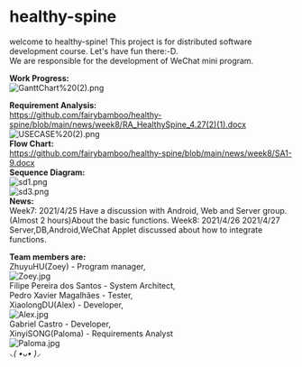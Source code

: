 # healthy-spine
welcome to healthy-spine! This project is for distributed software development course. Let's have fun there:-D.  
We are responsible for the development of WeChat mini program.  

__Work Progress:__  
![GanttChart%20(2).png](https://github.com/fairybamboo/healthy-spine/blob/main/Gantt%20Chart/GanttChart%20(2).png)  

__Requirement Analysis:__  
https://github.com/fairybamboo/healthy-spine/blob/main/news/week8/RA_HealthySpine_4.27(2)(1).docx    
![USECASE%20(2).png](https://github.com/fairybamboo/healthy-spine/blob/main/news/week8/USECASE%20(2).png)  
__Flow Chart:__  
https://github.com/fairybamboo/healthy-spine/blob/main/news/week8/SA1-9.docx    
__Sequence Diagram:__  
![sd1.png](https://github.com/fairybamboo/healthy-spine/blob/main/news/week8/sd1.png)  
![sd3.png](https://github.com/fairybamboo/healthy-spine/blob/main/news/week8/sd3.png)  
__News:__  
Week7: 2021/4/25 Have a discussion with Android, Web and Server group.(Almost 2 hours)About the basic functions.
Week8: 2021/4/26 2021/4/27 Server,DB,Android,WeChat Applet discussed about how to integrate functions.  


__Team members are:__  
ZhuyuHU(Zoey) - Program manager,  
![Zoey.jpg](https://github.com/fairybamboo/healthy-spine/blob/main/Member%20Introduction/Zoey.jpg)  
Filipe Pereira dos Santos - System Architect,  
Pedro Xavier Magalhães - Tester,  
XiaolongDU(Alex) - Developer,  
![Alex.jpg](https://github.com/fairybamboo/healthy-spine/blob/main/Member%20Introduction/Alex.jpg)  
Gabriel Castro - Developer,  
XinyiSONG(Paloma) - Requirements Analyst  
![Paloma.jpg](https://github.com/fairybamboo/healthy-spine/blob/main/Member%20Introduction/Paloma.jpg)  
*⸜( •ᴗ• )⸝*   

